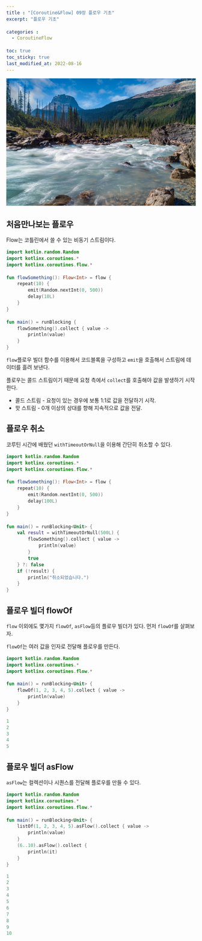 ```yaml
---
title : "[Coroutine&Flow] 09장 플로우 기초"
excerpt: "플로우 기초"

categories :
  - CoroutineFlow

toc: true
toc_sticky: true
last_modified_at: 2022-08-16
---
```


![coroutine9_image1.jpg](/assets/images/coroutine9_image1.jpg?raw=true)

## **처음만나보는 플로우**

Flow는 코틀린에서 쓸 수 있는 비동기 스트림이다.

```kotlin
import kotlin.random.Random
import kotlinx.coroutines.*
import kotlinx.coroutines.flow.*

fun flowSomething(): Flow<Int> = flow {
    repeat(10) {
        emit(Random.nextInt(0, 500))
        delay(10L)
    }
}

fun main() = runBlocking {
    flowSomething().collect { value ->
        println(value)
    }
}
```

`flow`플로우 빌더 함수를 이용해서 코드블록을 구성하고 `emit`을 호출해서 스트림에 데이터를 흘려 보낸다.

플로우는 콜드 스트림이기 때문에 요청 측에서 `collect`를 호출해야 값을 발생하기 시작한다.

- 콜드 스트림 - 요청이 있는 경우에 보통 1:1로 값을 전달하기 시작.
- 핫 스트림 - 0개 이상의 상대를 향해 지속적으로 값을 전달.

## **플로우 취소**

코루틴 시간에 배웠던 `withTimeoutOrNull`을 이용해 간단히 취소할 수 있다.

```kotlin
import kotlin.random.Random
import kotlinx.coroutines.*
import kotlinx.coroutines.flow.*

fun flowSomething(): Flow<Int> = flow {
    repeat(10) {
        emit(Random.nextInt(0, 500))
        delay(100L)
    }
}

fun main() = runBlocking<Unit> {
    val result = withTimeoutOrNull(500L) {
        flowSomething().collect { value ->
            println(value)
        }
        true
    } ?: false
    if (!result) {
        println("취소되었습니다.")
    }
}
```

## **플로우 빌더 flowOf**

`flow` 이외에도 몇가지 `flowOf`, `asFlow`등의 플로우 빌더가 있다. 먼저 `flowOf`를 살펴보자.

`flowOf`는 여러 값을 인자로 전달해 플로우를 만든다.

```kotlin
import kotlin.random.Random
import kotlinx.coroutines.*
import kotlinx.coroutines.flow.*

fun main() = runBlocking<Unit> {
    flowOf(1, 2, 3, 4, 5).collect { value ->
        println(value)
    }
}
```

```kotlin
1
2
3
4
5
```

## **플로우 빌더 asFlow**

`asFlow`는 컬렉션이나 시퀀스를 전달해 플로우를 만들 수 있다.

```kotlin
import kotlin.random.Random
import kotlinx.coroutines.*
import kotlinx.coroutines.flow.*

fun main() = runBlocking<Unit> {
    listOf(1, 2, 3, 4, 5).asFlow().collect { value ->
        println(value)
    }
    (6..10).asFlow().collect {
        println(it)
    }
}
```

```kotlin
1
2
3
4
5
6
7
8
9
10
```
